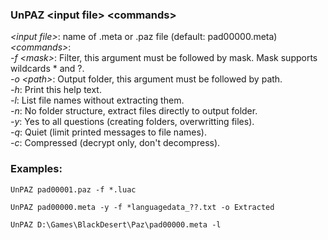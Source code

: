 ### UnPAZ \<input file\> \<commands\>

*\<input file\>*:  name of .meta or .paz file (default: pad00000.meta)  
*\<commands\>*:  
*-f \<mask\>*:  Filter, this argument must be followed by mask. Mask supports wildcards * and ?.  
*-o \<path\>*:  Output folder, this argument must be followed by path.  
*-h*:  Print this help text.  
*-l*:  List file names without extracting them.  
*-n*:  No folder structure, extract files directly to output folder.  
*-y*:  Yes to all questions (creating folders, overwritting files).  
*-q*:  Quiet (limit printed messages to file names).  
*-c*:  Compressed (decrypt only, don't decompress).  

### Examples:
```
UnPAZ pad00001.paz -f *.luac
```
```
UnPAZ pad00000.meta -y -f *languagedata_??.txt -o Extracted
```
```
UnPAZ D:\Games\BlackDesert\Paz\pad00000.meta -l
```
